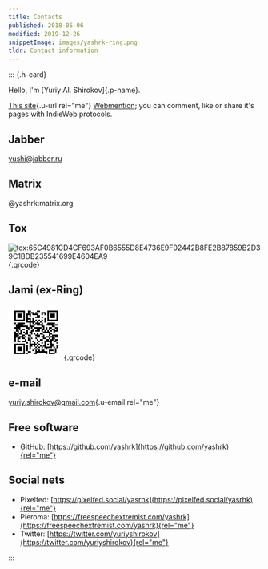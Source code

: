 ```yaml
---
title: Contacts
published: 2018-05-06
modified: 2019-12-26
snippetImage: images/yashrk-ring.png
tldr: Contact information
---
```


::: {.h-card}

Hello, I'm [Yuriy Al. Shirokov]{.p-name}.

[This site](https://yashrk.github.io){.u-url rel="me"} [Webmention](https://indieweb.org/webmention); you can comment, like or share it's pages with IndieWeb protocols.

## Jabber

yushi@jabber.ru

## Matrix

@yashrk:matrix.org

## Tox

![tox:65C4981CD4CF693AF0B6555D8E4736E9F02442B8FE2B87859B2D39C1BDB235541699E4604EA9](images/yashrk-tox.png "tox:65C4981CD4CF693AF0B6555D8E4736E9F02442B8FE2B87859B2D39C1BDB235541699E4604EA9"){.qrcode}

## Jami (ex-Ring)

![ring:7aa7c76d9f0656791683216ba11d3ff45441d2d1](images/yashrk-ring.png "ring:7aa7c76d9f0656791683216ba11d3ff45441d2d1"){.qrcode}

## e-mail

[yuriy.shirokov@gmail.com](mailto:yuriy.shirokov@gmail.com){.u-email rel="me"}

## Free software

 - GitHub: [https://github.com/yashrk](https://github.com/yashrk){rel="me"}

## Social nets

 - Pixelfed: [https://pixelfed.social/yasrhk](https://pixelfed.social/yasrhk){rel="me"}
 - Pleroma: [https://freespeechextremist.com/yashrk](https://freespeechextremist.com/yashrk){rel="me"}
 - Twitter: [https://twitter.com/yuriyshirokov](https://twitter.com/yuriyshirokov){rel="me"}

:::
